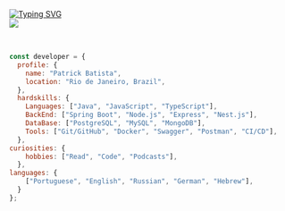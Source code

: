 <div>
<div align='left'>
<a href="https://git.io/typing-svg"><img src="https://readme-typing-svg.demolab.com?font=Fira+Code&pause=1000&color=1196FF&width=435&lines=Patrick+Batista;BackEnd+Developer;1%25+Better+Every+Day." alt="Typing SVG" /></a>
</div>
<div align='left'>
<a href="https://www.linkedin.com/in/patrick-development/" target="_blank"
      ><img
        src="https://img.shields.io/badge/-LinkedIn-%230077B5?style=for-the-badge&logo=linkedin&logoColor=white"
        target="_blank"
    /></a>
</div>

<br />

```javascript

const developer = {
  profile: {
    name: "Patrick Batista",
    location: "Rio de Janeiro, Brazil",
  },
  hardskills: {
    Languages: ["Java", "JavaScript", "TypeScript"],
    BackEnd: ["Spring Boot", "Node.js", "Express", "Nest.js"],
    DataBase: ["PostgreSQL", "MySQL", "MongoDB"],
    Tools: ["Git/GitHub", "Docker", "Swagger", "Postman", "CI/CD"],
  },
curiosities: {
    hobbies: ["Read", "Code", "Podcasts"],
  },
languages: {
    ["Portuguese", "English", "Russian", "German", "Hebrew"],
  }
};

```
